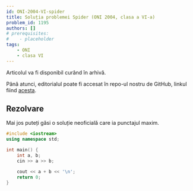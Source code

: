 ```yaml
---
id: ONI-2004-VI-spider
title: Soluția problemei Spider (ONI 2004, clasa a VI-a)
problem_id: 1195
authors: []
# prerequisites:
#    - placeholder
tags:
    - ONI
    - clasa VI
---
```


Articolul va fi disponibil curând în arhivă.

Până atunci, editorialul poate fi accesat în repo-ul nostru de GitHub, linkul fiind [acesta](https://github.com/roalgo-discord/Romanian-Olympiad-Solutions/blob/main/ONI%20(national%20olympiad)/2004/06/spider.pdf).

## Rezolvare

Mai jos puteți găsi o soluție neoficială care ia punctajul maxim.

```cpp
#include <iostream>
using namespace std;

int main() {
    int a, b;
    cin >> a >> b;

    cout << a + b << '\n';
    return 0;
}
```
